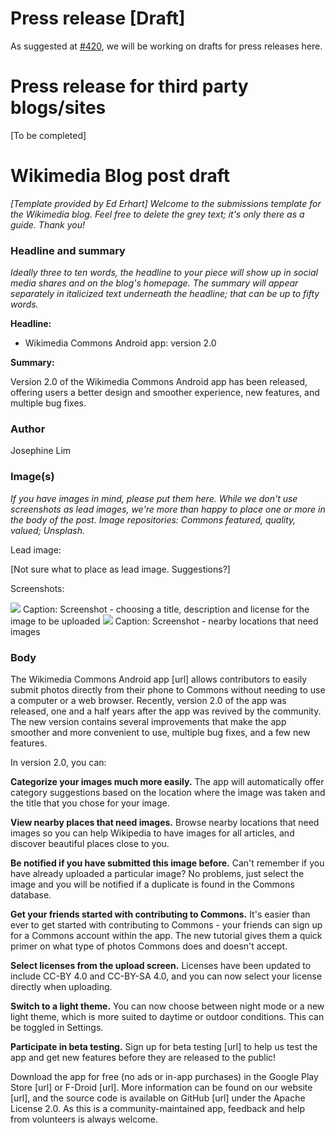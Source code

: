 # Press release [Draft]

As suggested at [#420](https://github.com/commons-app/apps-android-commons/issues/420), we will be working on drafts for press releases here.

# Press release for third party blogs/sites

[To be completed]

# Wikimedia Blog post draft

_[Template provided by Ed Erhart]_
_Welcome to the submissions template for the Wikimedia blog. Feel free to delete the grey text; it's only there as a guide. Thank you!_

### Headline and summary
_Ideally three to ten words, the headline to your piece will show up in social media shares and on the blog's homepage. The summary will appear separately in italicized text underneath the headline; that can be up to fifty words._

**Headline:**
* Wikimedia Commons Android app: version 2.0

**Summary:** 

Version 2.0 of the Wikimedia Commons Android app has been released, offering users a better design and smoother experience, new features, and multiple bug fixes.

### Author
Josephine Lim

### Image(s) 
_If you have images in mind, please put them here. While we don't use screenshots as lead images, we're more than happy to place one or more in the body of the post. Image repositories: Commons featured, quality, valued; Unsplash._

Lead image:

[Not sure what to place as lead image. Suggestions?]

Screenshots: 

![](https://upload.wikimedia.org/wikipedia/commons/thumb/7/74/Commons_Android_app_upload_screen.png/337px-Commons_Android_app_upload_screen.png) 
Caption: Screenshot - choosing a title, description and license for the image to be uploaded 
![](https://upload.wikimedia.org/wikipedia/commons/thumb/5/51/Commons_Android_app_Nearby_Places_feature.png/337px-Commons_Android_app_Nearby_Places_feature.png) 
Caption: Screenshot - nearby locations that need images 

### Body

The Wikimedia Commons Android app [url] allows contributors to easily submit photos directly from their phone to Commons without needing to use a computer or a web browser. Recently, version 2.0 of the app was released, one and a half years after the app was revived by the community. The new version contains several improvements that make the app smoother and more convenient to use, multiple bug fixes, and a few new features.

In version 2.0, you can:

**Categorize your images much more easily.** The app will automatically offer category suggestions based on the location where the image was taken and the title that you chose for your image.

**View nearby places that need images.** Browse nearby locations that need images so you can help Wikipedia to have images for all articles, and discover beautiful places close to you.

**Be notified if you have submitted this image before.** Can't remember if you have already uploaded a particular image? No problems, just select the image and you will be notified if a duplicate is found in the Commons database.

**Get your friends started with contributing to Commons.** It's easier than ever to get started with contributing to Commons - your friends can sign up for a Commons account within the app. The new tutorial gives them a quick primer on what type of photos Commons does and doesn't accept.

**Select licenses from the upload screen.** Licenses have been updated to include CC-BY 4.0 and CC-BY-SA 4.0, and you can now select your license directly when uploading.

**Switch to a light theme.** You can now choose between night mode or a new light theme, which is more suited to daytime or outdoor conditions. This can be toggled in Settings.

**Participate in beta testing.** Sign up for beta testing [url] to help us test the app and get new features before they are released to the public!

Download the app for free (no ads or in-app purchases) in the Google Play Store [url] or F-Droid [url]. More information can be found on our website [url], and the source code is available on GitHub [url] under the Apache License 2.0. As this is a community-maintained app, feedback and help from volunteers is always welcome.